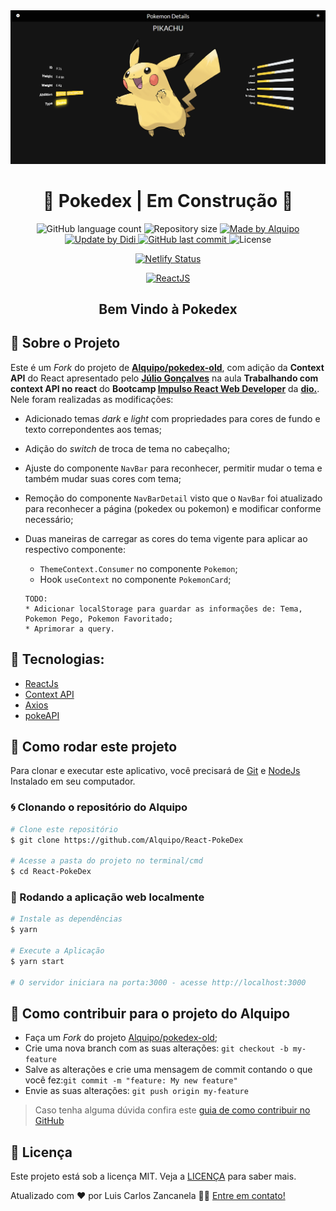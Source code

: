 <img alt="Pokedex" src=".github/banner.png" />

<h1 align="center">
🚧 Pokedex  | Em Construção 🚧
</h1>

<p align="center">

<img alt="GitHub language count" src="https://img.shields.io/github/languages/count/didifive/pokedex-old">

<img alt="Repository size" src="https://img.shields.io/github/repo-size/didifive/pokedex-old">

<a href="https://www.linkedin.com/in/alquiponeto/">
    <img alt="Made by Alquipo" src="https://img.shields.io/badge/made%20by-AlquipoNeto-blue">
</a>

<a href="https://www.linkedin.com/in/luis-carlos-zancanela/">
    <img alt="Update by Didi" src="https://img.shields.io/badge/update%20by-Didi-green">
</a>

<a href="https://github.com/didifive/pokedex-old/commits/master">
    <img alt="GitHub last commit" src="https://img.shields.io/github/last-commit/didifive/pokedex-old?color=green">
</a>

<img alt="License" src="https://img.shields.io/badge/license-MIT-brightgreen?color=blue">

</p>

<p align="center">

<a href="https://app.netlify.com/sites/pokedex-didi/deploys">
    <img alt="Netlify Status" src="https://api.netlify.com/api/v1/badges/2c9f0c9d-42e6-43d1-bd77-7e3fb120782f/deploy-status">
</a>

</p>

<p align="center">

<a href="https://reactjs.org/">
  <img alt="ReactJS" src="https://img.shields.io/static/v1?color=blue&label=React&message=JS&?style=plastic&logo=React">
</a>

</p>
<h2 align="center">
  Bem Vindo à Pokedex
</h2>

## 🚀 Sobre o Projeto

Este é um *Fork* do projeto de **[Alquipo/pokedex-old](https://github.com/Alquipo/pokedex-old)**, com adição da **Context API** do React apresentado pelo **[Júlio Gonçalves](https://github.com/thejullius)** na aula **Trabalhando com context API no react** do **Bootcamp [Impulso React Web Developer][Impulso React Web Developer]** da **[dio.][dio.]**. Nele foram realizadas as modificações:
* Adicionado temas *dark* e *light* com propriedades para cores de fundo e texto correpondentes aos temas;
* Adição do *switch* de troca de tema no cabeçalho;
* Ajuste do componente `NavBar` para reconhecer, permitir mudar o tema e também mudar suas cores com tema;
* Remoção do componente `NavBarDetail` visto que o `NavBar` foi atualizado para reconhecer a página (pokedex ou pokemon) e modificar conforme necessário;
* Duas maneiras de carregar as cores do tema vigente para aplicar ao respectivo componente:
  * `ThemeContext.Consumer` no componente `Pokemon`;
  * Hook `useContext` no componente `PokemonCard`;

 
  ```
  TODO:
  * Adicionar localStorage para guardar as informações de: Tema, Pokemon Pego, Pokemon Favoritado;
  * Aprimorar a query.
  ```

## 🔨 Tecnologias:

- [ReactJs][reactjs]
- [Context API][Context API]
- [Axios][axios]
- [pokeAPI][pokeAPI]

## 🚀 Como rodar este projeto

Para clonar e executar este aplicativo, você precisará de [Git](https://git-scm.com) e [NodeJs][nodejs] Instalado em seu computador.

### 🌀 Clonando o repositório do Alquipo

```bash
# Clone este repositório
$ git clone https://github.com/Alquipo/React-PokeDex

# Acesse a pasta do projeto no terminal/cmd
$ cd React-PokeDex
```

### 🧭 Rodando a aplicação web localmente

```bash
# Instale as dependências
$ yarn

# Execute a Aplicação
$ yarn start

# O servidor iniciara na porta:3000 - acesse http://localhost:3000
```

## 🤔 Como contribuir para o projeto do Alquipo

- Faça um *Fork* do projeto [Alquipo/pokedex-old](https://github.com/Alquipo/pokedex-old);
- Crie uma nova branch com as suas alterações: `git checkout -b my-feature`
- Salve as alterações e crie uma mensagem de commit contando o que você fez:`git commit -m "feature: My new feature"`
- Envie as suas alterações: `git push origin my-feature`

> Caso tenha alguma dúvida confira este [guia de como contribuir no GitHub](https://github.com/firstcontributions/first-contributions)

## 📝 Licença

Este projeto está sob a licença MIT. Veja a [LICENÇA][license] para saber mais.

Atualizado com ❤️ por Luis Carlos Zancanela 👋🏽 [Entre em contato!](https://www.linkedin.com/in/luis-carlos-zancanela/)

[nodejs]: https://nodejs.org/
[express]: https://expressjs.com/
[uuidv4]: https://www.npmjs.com/package/uuidv4
[nodemon]: https://www.npmjs.com/package/nodemon
[rs]: https://rocketseat.com.br
[license]: https://opensource.org/licenses/MIT
[postgres]: https://www.postgresql.org/
[multer]: https://www.npmjs.com/package/multer
[reactjs]: https://reactjs.org/
[Context API]: https://pt-br.reactjs.org/docs/context.html
[axios]: https://www.npmjs.com/package/axios
[babel]: https://babeljs.io/
[webpack]: https://webpack.js.org/
[rs]: https://rocketseat.com.br
[license]: https://opensource.org/licenses/MIT
[typescript]: https://www.typescriptlang.org/
[Impulso React Web Developer]: https://web.dio.me/track/impulso-react-web-developer
[dio.]: https://dio.me/
[pokeAPI]: https://pokeapi.co/